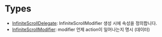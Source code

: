# Types

  - [InfiniteScrollDelegate](/Documentation/InfiniteScrollModifier/InfiniteScrollDelegate.md):
    InfiniteScrollModifier 생성 시에 속성을 정의합니다.
  - [InfiniteScrollModifier](/Documentation/InfiniteScrollModifier/InfiniteScrollModifier.md):
    modifier 언제 action이 일어나는지 명시 (데이터)
